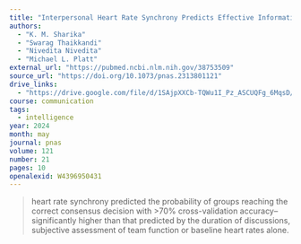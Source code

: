 ```yaml
---
title: "Interpersonal Heart Rate Synchrony Predicts Effective Information Processing in a Naturalistic Group Decision-Making Task"
authors:
  - "K. M. Sharika"
  - "Swarag Thaikkandi"
  - "Nivedita Nivedita"
  - "Michael L. Platt"
external_url: "https://pubmed.ncbi.nlm.nih.gov/38753509"
source_url: "https://doi.org/10.1073/pnas.2313801121"
drive_links:
  - "https://drive.google.com/file/d/1SAjpXXCb-TQWu1I_Pz_ASCUQFg_6MqsD/view?usp=drivesdk"
course: communication
tags:
  - intelligence
year: 2024
month: may
journal: pnas
volume: 121
number: 21
pages: 10
openalexid: W4396950431
---
```


> heart rate synchrony predicted the probability of groups reaching the correct consensus decision with &gt;70% cross-validation accuracy–significantly higher than that predicted by the duration of discussions, subjective assessment of team function or baseline heart rates alone.
